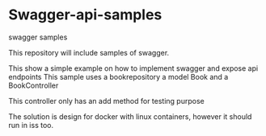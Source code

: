 # Swagger-api-samples
swagger samples

This repository will include samples of swagger.

This show a simple example on how to implement swagger and expose api endpoints
This sample uses a bookrepository a model Book and a BookController

This controller only has an add method for testing purpose

The solution is design for docker with linux containers, however it should run in iss too.

